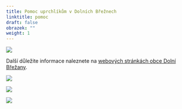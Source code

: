 ```yaml
---
title: Pomoc uprchlíkům v Dolních Břežnech
linktitle: pomoc
draft: false
obrazek: ""
weight: 1
---
```

![](/assets/media/sbirka-pro-ukrajinu-v-dolnich-brezanech-72-24-in-1-.jpg)

Další důležite informace naleznete na [webových stránkách obce Dolní Břežany](https://dolnibrezany.cz/pomoc%2Dukrajine/d-19172).

![](/assets/media/nabidka-2-.jpg)

![](/assets/media/poptavka.jpg)

![](/assets/media/banery_ukrajina.png)